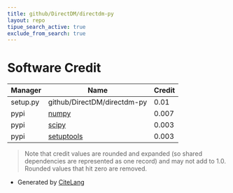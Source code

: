 ```yaml
---
title: github/DirectDM/directdm-py
layout: repo
tipue_search_active: true
exclude_from_search: true
---
```

# Software Credit

|Manager|Name|Credit|
|-------|----|------|
|setup.py|github/DirectDM/directdm-py|0.01|
|pypi|[numpy](https://www.numpy.org)|0.007|
|pypi|[scipy](https://www.scipy.org)|0.003|
|pypi|[setuptools](https://github.com/pypa/setuptools)|0.003|


> Note that credit values are rounded and expanded (so shared dependencies are represented as one record) and may not add to 1.0. Rounded values that hit zero are removed.


- Generated by [CiteLang](https://github.com/vsoch/citelang)
